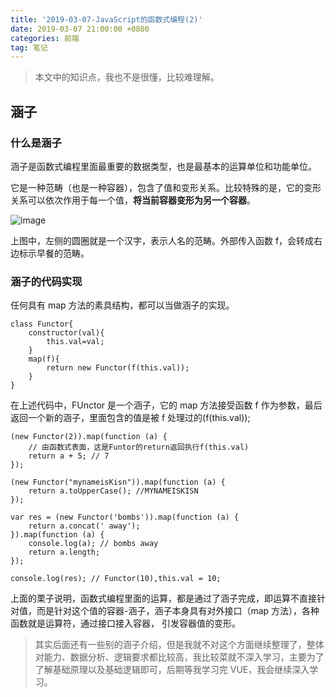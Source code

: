 ```yaml
---
title: '2019-03-07-JavaScript的函数式编程(2)'
date: 2019-03-07 21:00:00 +0800
categories: 前端
tag: 笔记
---
```


> 本文中的知识点，我也不是很懂，比较难理解。

## 涵子

### 什么是涵子

涵子是函数式编程里面最重要的数据类型，也是最基本的运算单位和功能单位。

它是一种范畴（也是一种容器），包含了值和变形关系。比较特殊的是，它的变形关系可以依次作用于每一个值，**将当前容器变形为另一个容器**。

![image](https://ws2.sinaimg.cn/large/006tKfTcgy1g0yw1xe4azj30of081q34.jpg)

上图中，左侧的圆圈就是一个汉字，表示人名的范畴。外部传入函数 f，会转成右边标示早餐的范畴。

### 涵子的代码实现

任何具有 map 方法的素具结构，都可以当做涵子的实现。

```
class Functor{
    constructor(val){
        this.val=val;
    }
    map(f){
        return new Functor(f(this.val));
    }
}
```

在上述代码中，FUnctor 是一个涵子，它的 map 方法接受函数 f 作为参数，最后返回一个新的涵子，里面包含的值是被 f 处理过的(f(this.val));

```
(new Functor(2)).map(function (a) {
    // 由函数式表面，这是Funtor的return返回执行f(this.val)
    return a + 5; // 7
});

(new Functor("mynameisKisn")).map(function (a) {
    return a.toUpperCase(); //MYNAMEISKISN
});

var res = (new Functor('bombs')).map(function (a) {
    return a.concat(' away');
}).map(function (a) {
    console.log(a); // bombs away
    return a.length;
});

console.log(res); // Functor(10),this.val = 10;
```

上面的栗子说明，函数式编程里面的运算，都是通过了涵子完成，即运算不直接针对值，而是针对这个值的容器-涵子，涵子本身具有对外接口（map 方法），各种函数就是运算符，通过接口接入容器， 引发容器值的变形。

> 其实后面还有一些别的涵子介绍，但是我就不对这个方面继续整理了，整体对能力、数据分析、逻辑要求都比较高，我比较菜就不深入学习，主要为了了解基础原理以及基础逻辑即可，后期等我学习完 VUE，我会继续深入学习。
